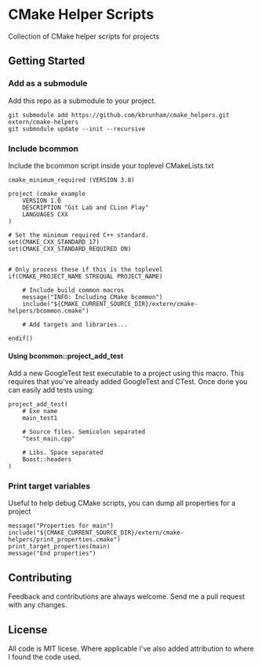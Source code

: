 # CMake Helper Scripts

Collection of CMake helper scripts for projects

## Getting Started
### Add as a submodule
Add this repo as a submodule to your project. 

    git submodule add https://github.com/kbrunham/cmake_helpers.git extern/cmake-helpers
    git submodule update --init --recursive

### Include bcommon
Include the bcommon script inside your toplevel CMakeLists.txt

    cmake_minimum_required (VERSION 3.8)

    project (cmake_example
        VERSION 1.0
        DESCRIPTION "Git Lab and CLion Play"
        LANGUAGES CXX
    )

    # Set the minimum required C++ standard.
    set(CMAKE_CXX_STANDARD 17)
    set(CMAKE_CXX_STANDARD_REQUIRED ON)


    # Only process these if this is the toplevel
    if(CMAKE_PROJECT_NAME STREQUAL PROJECT_NAME)

        # Include build common macros
        message("INFO: Including CMake bcommon")
        include("${CMAKE_CURRENT_SOURCE_DIR}/extern/cmake-helpers/bcommon.cmake")

        # Add targets and libraries...

    endif()

#### Using bcommon::project_add_test
Add a new GoogleTest test executable to a project using this macro. This requires that you've already added GoogleTest and CTest. Once done you can easily add tests using:


    project_add_test(
        # Exe name
        main_test1 

        # Source files. Semicolon separated
        "test_main.cpp"

        # Libs. Space separated
        Boost::headers
    )


### Print target variables
Useful to help debug CMake scripts, you can dump all properties for a project

    message("Properties for main")
    include("${CMAKE_CURRENT_SOURCE_DIR}/extern/cmake-helpers/print_properties.cmake")
    print_target_properties(main)
    message("End properties")


## Contributing
Feedback and contributions are always welcome. Send me a pull request with any changes.

## License
All code is MIT licese. Where applicable I've also added attribution to where I found the code used.

